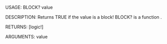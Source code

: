 USAGE:
     BLOCK? value 

DESCRIPTION:
     Returns TRUE if the value is a block!
     BLOCK? is a function .

RETURNS: [logic!]

ARGUMENTS:
    value
